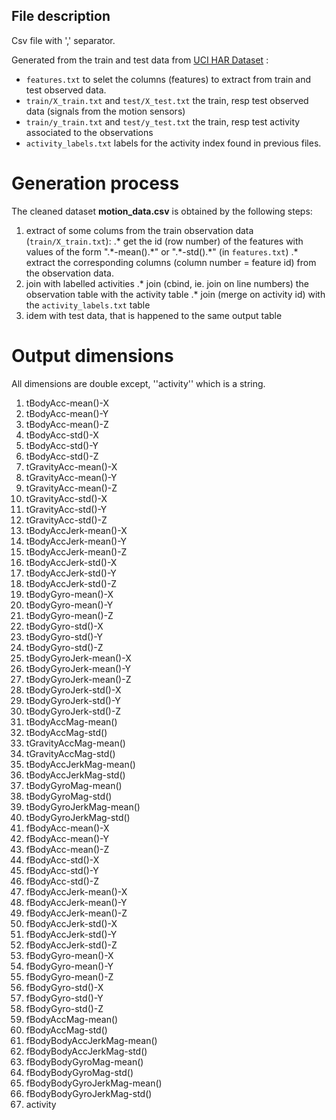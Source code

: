 ## File description

Csv file with ',' separator.

Generated from the train and test data from [UCI HAR Dataset](https://d396qusza40orc.cloudfront.net/getdata/projectfiles/UCI%20HAR%20Dataset.zip) :
- `features.txt` to selet the columns (features) to extract from train and test observed data.
- `train/X_train.txt` and `test/X_test.txt` the train, resp test observed data (signals from the motion sensors)
- `train/y_train.txt` and `test/y_test.txt` the train, resp test activity associated to the observations
- `activity_labels.txt` labels for the activity index found in previous files.

# Generation process

The cleaned dataset **motion_data.csv** is obtained by the following steps:
1. extract of some colums from the train observation data (`train/X_train.txt`):
.* get the id (row number) of the features with values of the form ".\*-mean().\*" or ".\*-std().\*" (in `features.txt`)
.* extract the corresponding columns (column number = feature id) from the observation data.
2. join with labelled activities
.* join (cbind, ie. join on line numbers) the observation table with the activity table
.* join (merge on activity id) with the `activity_labels.txt` table
3. idem with test data, that is happened to the same output table

# Output dimensions

All dimensions are double except, ''activity'' which is a string.

1. tBodyAcc-mean()-X
1. tBodyAcc-mean()-Y
1. tBodyAcc-mean()-Z
1. tBodyAcc-std()-X
1. tBodyAcc-std()-Y
1. tBodyAcc-std()-Z
1. tGravityAcc-mean()-X
1. tGravityAcc-mean()-Y
1. tGravityAcc-mean()-Z
1. tGravityAcc-std()-X
1. tGravityAcc-std()-Y
1. tGravityAcc-std()-Z
1. tBodyAccJerk-mean()-X
1. tBodyAccJerk-mean()-Y
1. tBodyAccJerk-mean()-Z
1. tBodyAccJerk-std()-X
1. tBodyAccJerk-std()-Y
1. tBodyAccJerk-std()-Z
1. tBodyGyro-mean()-X
1. tBodyGyro-mean()-Y
1. tBodyGyro-mean()-Z
1. tBodyGyro-std()-X
1. tBodyGyro-std()-Y
1. tBodyGyro-std()-Z
1. tBodyGyroJerk-mean()-X
1. tBodyGyroJerk-mean()-Y
1. tBodyGyroJerk-mean()-Z
1. tBodyGyroJerk-std()-X
1. tBodyGyroJerk-std()-Y
1. tBodyGyroJerk-std()-Z
1. tBodyAccMag-mean()
1. tBodyAccMag-std()
1. tGravityAccMag-mean()
1. tGravityAccMag-std()
1. tBodyAccJerkMag-mean()
1. tBodyAccJerkMag-std()
1. tBodyGyroMag-mean()
1. tBodyGyroMag-std()
1. tBodyGyroJerkMag-mean()
1. tBodyGyroJerkMag-std()
1. fBodyAcc-mean()-X
1. fBodyAcc-mean()-Y
1. fBodyAcc-mean()-Z
1. fBodyAcc-std()-X
1. fBodyAcc-std()-Y
1. fBodyAcc-std()-Z
1. fBodyAccJerk-mean()-X
1. fBodyAccJerk-mean()-Y
1. fBodyAccJerk-mean()-Z
1. fBodyAccJerk-std()-X
1. fBodyAccJerk-std()-Y
1. fBodyAccJerk-std()-Z
1. fBodyGyro-mean()-X
1. fBodyGyro-mean()-Y
1. fBodyGyro-mean()-Z
1. fBodyGyro-std()-X
1. fBodyGyro-std()-Y
1. fBodyGyro-std()-Z
1. fBodyAccMag-mean()
1. fBodyAccMag-std()
1. fBodyBodyAccJerkMag-mean()
1. fBodyBodyAccJerkMag-std()
1. fBodyBodyGyroMag-mean()
1. fBodyBodyGyroMag-std()
1. fBodyBodyGyroJerkMag-mean()
1. fBodyBodyGyroJerkMag-std()
1. activity
